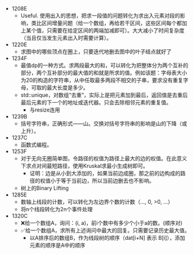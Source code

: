 - 1208E
    - Useful. 使用出入的思想，把求一段值的问题转化为求出入元素对段的影响，类比区间增量问题（给一个数组，再给若干区间，这些区间每个都加上某个值，只需要在给定区间的两端加减即可）。大大减小了时间复杂度（当且仅当发生元素出入时需要计算）。
- 1220E
    - 求图中的哪些顶点在圈上，只要迭代地删去图中的叶子结点就好了
- 1234F
    - 最值dp的一种方式。求两段最大的和，可以转化为把整体分为两个互补的部分，两个互补部分的最大值的和就是所求的值。例如该题：字母表大小为20的构造的字符串，从中任取最多两段不相交的子串，要求没有重复字母，可取的最大长度是多少。
    - std::unique，对数组“去重”，实际上是把元素加到最后，返回值是去重后最后元素的下一个的地址或迭代器。只会去除相邻元素的重复值。
        - 与resize连用
- 1239B
    - 括号字符串，正确形式——山。交换对括号字符串的影响是山的下降（或上升）。
- 1237C
    - 函数式编程。
- 1253F
    - 对于无向无圈简单图，令路径的权值为路径上最大的边的权值。在此意义下求点对间最短路径，使用Kruskal求最小生成树即可。
        - 证明：边是从小到大添加的，如果当前边成圈，那之前的边构成的路径的权值小于等于当前边，所以当前边删去也不影响。
    - 树上的Binary Lifting
- 1285E
    - 数轴上线段的计数，可以转化为左边界个数的计数（..., 0, >0, ...）
    - 将n个线段转化为2n个事件处理
- 1320C
    - ❌给一个数组A，询问：(i, a)，前i个数中有多少个小于a的数。(顺序对)
    - ✅给一个数组A，求所有上述询问中最大的回复。只需要记录历史最大值。
        - 以A排序后的数组B，作为线段树的顺序（dat[i+N] 表示 B[i]），添加元素的顺序是A中的顺序
